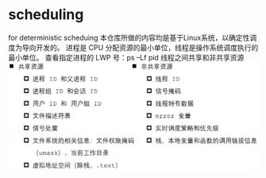 # scheduling
for deterministic scheduing
本仓库所做的内容均是基于Linux系统，以确定性调度为导向开发的。 进程是 CPU 分配资源的最小单位，线程是操作系统调度执行的最小单位。 
查看指定进程的 LWP 号：ps –Lf pid
线程之间共享和非共享资源
![alt text](image.png)